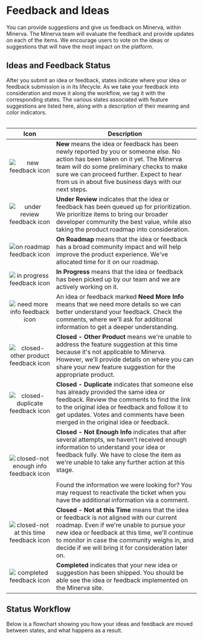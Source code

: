# Feedback and Ideas     
You can provide suggestions and give us feedback on Minerva, within Minerva. The Minerva team will evaluate the feedback and provide updates on each of the items. We encourage users to vote on the ideas or suggestions that will have the most impact on the platform.
## Ideas and Feedback Status
After you submit an idea or feedback, states indicate where your idea or feedback submission is in its lifecycle. As we take your feedback into consideration and move it along the workflow, we tag it with the corresponding states. The various states associated with feature suggestions are listed here, along with a description of their meaning and color indicators.<br/><br/>

| Icon  | Description |
| :---------------:  | ----  |
| ![new feedback icon](https://github.com/MicrosoftDocs/microsoft-qa-docs/blob/master/microsoft-qa-docs/support-docs/media/Minerva_Feedback_New.PNG) | **New** means the idea or feedback has been newly reported by you or someone else. No action has been taken on it yet. The Minerva team will do some preliminary checks to make sure we can proceed further. Expect to hear from us in about five business days with our next steps.  |
| ![under review feedback icon](https://github.com/MicrosoftDocs/microsoft-qa-docs/blob/master/microsoft-qa-docs/support-docs/media/Minerva_Feedback_UnderReview.PNG) | **Under Review** indicates that the idea or feedback has been queued up for prioritization. We prioritize items to bring our broader developer community the best value, while also taking the product roadmap into consideration.  |
| ![on roadmap feedback icon](https://github.com/MicrosoftDocs/microsoft-qa-docs/blob/master/microsoft-qa-docs/support-docs/media/Minerva_Feedback_OnRoadmap.PNG) | **On Roadmap** means that the idea or feedback has a broad community impact and will help improve the product experience. We've allocated time for it on our roadmap. |
| ![in progress feedback icon](https://github.com/MicrosoftDocs/microsoft-qa-docs/blob/master/microsoft-qa-docs/support-docs/media/Minerva_Feedback_InProgress.PNG) | **In Progress** means that the idea or feedback has been picked up by our team and we are actively working on it. |
|![need more info feedback icon](https://github.com/MicrosoftDocs/microsoft-qa-docs/blob/master/microsoft-qa-docs/support-docs/media/Minerva_Feedback_NeedMoreInfo.PNG) | An idea or feedback marked **Need More Info** means that we need more details so we can better understand your feedback. Check the comments, where we'll ask for additional information to get a deeper understanding.  |
| ![closed-other product feedback icon](https://github.com/MicrosoftDocs/microsoft-qa-docs/blob/master/microsoft-qa-docs/support-docs/media/Minerva_Feedback_ClosedOtherProduct.PNG)  | **Closed - Other Product** means we're unable to address the feature suggestion at this time because it's not applicable to Minerva. However, we'll provide details on where you can share your new feature suggestion for the appropriate product. |
| ![closed-duplicate feedback icon](https://github.com/MicrosoftDocs/microsoft-qa-docs/blob/master/microsoft-qa-docs/support-docs/media/Minerva_Feedback_ClosedDuplicate.PNG)  | **Closed - Duplicate** indicates that someone else has already provided the same idea or feedback. Review the comments to find the link to the original idea or feedback and follow it to get updates. Votes and comments have been merged in the original idea or feedback.  |
| ![closed-not enough info feedback icon](https://github.com/MicrosoftDocs/microsoft-qa-docs/blob/master/microsoft-qa-docs/support-docs/media/Minerva_Feedback_ClosedNotEnoughInfo.PNG)  | **Closed - Not Enough Info** indicates that after several attempts, we haven’t received enough information to understand your idea or feedback fully. We have to close the item as we're unable to take any further action at this stage.<br/><br/>Found the information we were looking for? You may request to reactivate the ticket when you have the additional information via a comment. |
| ![closed-not at this time feedback icon](https://github.com/MicrosoftDocs/microsoft-qa-docs/blob/master/microsoft-qa-docs/support-docs/media/Minerva_Feedback_ClosedNotAtThisTime.PNG)  | **Closed - Not at this Time** means that the idea or feedback is not aligned with our current roadmap. Even if we're unable to pursue your new idea or feedback at this time, we'll continue to monitor in case the community weighs in, and decide if we will bring it for consideration later on. |
| ![completed feedback icon](https://github.com/MicrosoftDocs/microsoft-qa-docs/blob/master/microsoft-qa-docs/support-docs/media/Minerva_Feedback_Completed.PNG)  | **Completed** indicates that your new idea or suggestion has been shipped. You should be able see the idea or feedback implemented on the Minerva site. |

## Status Workflow
Below is a flowchart showing you how your ideas and feedback are moved between states, and what happens as a result.

